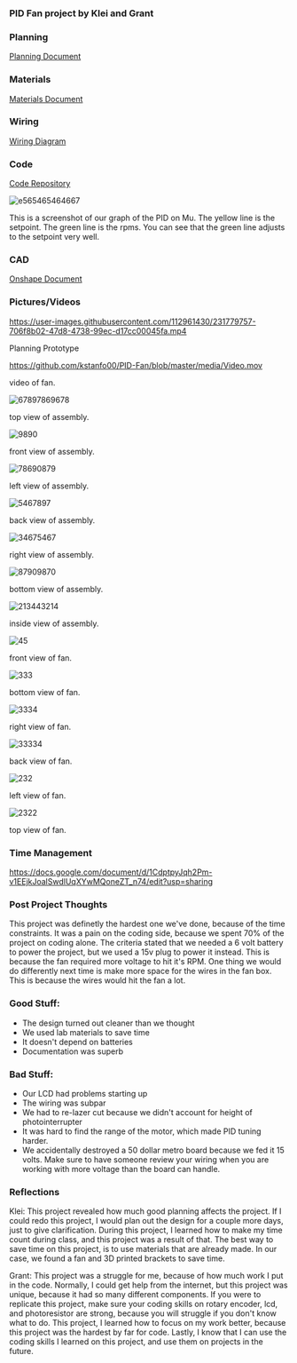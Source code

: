 ### PID Fan project by Klei and Grant

### Planning
[Planning Document](https://docs.google.com/document/d/1oYSg2cFu_qaoOM3yz8rkRRCRVUBYdgV2tjKGM4pbZ4A/edit?usp=sharing)
### Materials
[Materials Document](https://docs.google.com/document/d/1Y_SMDsQwYU3oLXD34Tc_6X-V50yahsYf0Q7-Y88PeXg/edit)

### Wiring 
[Wiring Diagram](https://tinyurl.com/ym2uasvt)

### Code 
[Code Repository](https://github.com/ggastin30/CPython/blob/master/Engineering%203%20Code/fanPID.py)

![e565465464667](https://github.com/kstanfo00/PID-Fan/assets/112961430/a57b6089-07ee-427d-adf7-bd7af59f61f6)<figcaption> This is a screenshot of our graph of the PID on Mu. The yellow line is the setpoint. The green line is the rpms. You can see that the green line adjusts to the setpoint very well. </figcaption>


### CAD
[Onshape Document](https://cvilleschools.onshape.com/documents/092e602ab51989e7e18e86b6/w/c6d02d2cdaf8048d25fb16c3/e/22746867da17f6038a13b326?renderMode=0&uiState=643e9ce2e89fcc7e947cc6ef)

### Pictures/Videos
https://user-images.githubusercontent.com/112961430/231779757-706f8b02-47d8-4738-99ec-d17cc00045fa.mp4<figcaption> Planning Prototype </figcaption>

https://github.com/kstanfo00/PID-Fan/blob/master/media/Video.mov<figcaption> video of fan. </figcaption>

![67897869678](https://github.com/kstanfo00/PID-Fan/blob/master/media/67897869678.PNG)<figcaption> top view of assembly. </figcaption>

![9890](https://github.com/kstanfo00/PID-Fan/blob/master/media/9890.PNG)<figcaption> front view of assembly. </figcaption>

![78690879](https://github.com/kstanfo00/PID-Fan/blob/master/media/78690879.PNG)<figcaption> left view of assembly. </figcaption>

![5467897](https://github.com/kstanfo00/PID-Fan/blob/master/media/5467897.PNG)<figcaption> back view of assembly. </figcaption>

![34675467](https://github.com/kstanfo00/PID-Fan/blob/master/media/34675467.PNG)<figcaption> right view of assembly. </figcaption>

![87909870](https://github.com/kstanfo00/PID-Fan/blob/master/media/87909870.PNG)<figcaption> bottom view of assembly. </figcaption>

![213443214](https://github.com/kstanfo00/PID-Fan/blob/master/media/213443214.PNG)<figcaption> inside view of assembly. </figcaption>

![45](https://github.com/kstanfo00/PID-Fan/blob/master/media/890.jpg)<figcaption> front view of fan. </figcaption>

![333](https://github.com/kstanfo00/PID-Fan/blob/master/media/5395D116-62D1-4190-96B7-4FBB44694980.jpeg)<figcaption> bottom view of fan. </figcaption>

![3334](https://github.com/kstanfo00/PID-Fan/blob/master/media/678989.jpg)<figcaption> right view of fan. </figcaption>

![33334](https://github.com/kstanfo00/PID-Fan/blob/master/media/870.jpg)<figcaption> back view of fan. </figcaption>

![232](https://github.com/kstanfo00/PID-Fan/blob/master/media/image0.jpeg)<figcaption> left view of fan. </figcaption>

![2322](https://github.com/kstanfo00/PID-Fan/blob/master/media/image1.jpeg)<figcaption> top view of fan. </figcaption>

### Time Management
https://docs.google.com/document/d/1CdptpyJqh2Pm-v1EEjkJoalSwdlUqXYwMQoneZT_n74/edit?usp=sharing

### Post Project Thoughts
This project was definetly the hardest one we've done, because of the time constraints. It was a pain on the coding side, because we spent 70% of the project on coding alone. The criteria stated that we needed a 6 volt battery to power the project, but we used a 15v plug to power it instead. This is because the fan required more voltage to hit it's RPM. One thing we would do differently next time is make more space for the wires in the fan box. This is because the wires would hit the fan a lot. 


### Good Stuff:
- The design turned out cleaner than we thought
- We used lab materials to save time
- It doesn't depend on batteries
- Documentation was superb

### Bad Stuff:
- Our LCD had problems starting up
- The wiring was subpar
- We had to re-lazer cut because we didn't account for height of photointerrupter
- It was hard to find the range of the motor, which made PID tuning harder. 
- We accidentally destroyed a 50 dollar metro board because we fed it 15 volts. Make sure to have someone review your wiring when you are working with more voltage than the board can handle.



### Reflections
Klei: This project revealed how much good planning affects the project. If I could redo this project, I would plan out the design for a couple more days, just to give clarification. During this project, I learned how to make my time count during class, and this project was a result of that. The best way to save time on this project, is to use materials that are already made. In our case, we found a fan and 3D printed brackets to save time. 

Grant: This project was a struggle for me, because of how much work I put in the code. Normally, I could get help from the internet, but this project was unique, because it had so many different components. If you were to replicate this project, make sure your coding skills on rotary encoder, lcd, and photoresistor are strong, because you will struggle if you don't know what to do. This project, I learned how to focus on my work better, because this project was the hardest by far for code. Lastly, I know that I can use the coding skills I learned on this project, and use them on projects in the future. 
